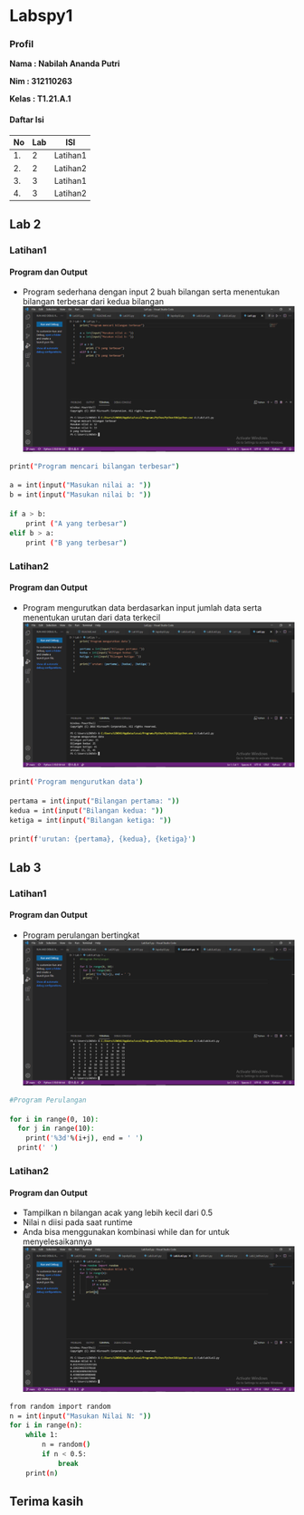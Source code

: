 # Labspy1

### Profil
__Nama  : Nabilah Ananda Putri__

__Nim   : 312110263__

__Kelas : T1.21.A.1__

#### Daftar Isi
| No | Lab | ISI | 
| -- | --- | --- |
| 1. |  2  | Latihan1 |
| 2. |  2  | Latihan2 |
| 3. |  3  | Latihan1 |
| 4. |  3  | Latihan2 |
## Lab 2
### Latihan1
#### Program dan Output
- Program sederhana dengan input 2 buah bilangan serta menentukan bilangan terbesar dari kedua bilangan
![Gambar1](ssLab2/ssLat1.png)
```bash
print("Program mencari bilangan terbesar") 

a = int(input("Masukan nilai a: "))
b = int(input("Masukan nilai b: "))

if a > b:
    print ("A yang terbesar")
elif b > a:
    print ("B yang terbesar")
```

### Latihan2
#### Program dan Output
- Program mengurutkan data berdasarkan input jumlah data serta menentukan urutan dari data terkecil
![Gambar2](ssLab2/ssLat2.png)
```bash
print('Program mengurutkan data')

pertama = int(input("Bilangan pertama: "))
kedua = int(input("Bilangan kedua: "))
ketiga = int(input("Bilangan ketiga: "))

print(f'urutan: {pertama}, {kedua}, {ketiga}')
```

## Lab 3
### Latihan1
#### Program dan Output
- Program perulangan bertingkat
![Gambar3](ssLab3/sslat1.png)
```bash
#Program Perulangan

for i in range(0, 10):
  for j in range(10):
    print('%3d'%(i+j), end = ' ')
  print(' ')
```

### Latihan2
#### Program dan Output
- Tampilkan n bilangan acak yang lebih kecil dari 0.5
- Nilai n diisi pada saat runtime
- Anda bisa menggunakan kombinasi while dan for untuk menyelesaikannya
![Gambar4](ssLab3/sslat2.png)
```bash
from random import random
n = int(input("Masukan Nilai N: "))
for i in range(n):
    while 1:
        n = random()
        if n < 0.5:
            break
    print(n)
```

## Terima kasih